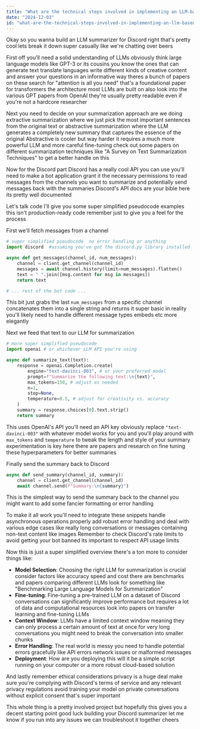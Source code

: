 ```yaml
---
title: "What are the technical steps involved in implementing an LLM-based summarization system for Discord?"
date: "2024-12-03"
id: "what-are-the-technical-steps-involved-in-implementing-an-llm-based-summarization-system-for-discord"
---
```


Okay so you wanna build an LLM summarizer for Discord right that's pretty cool  lets break it down super casually like we're chatting over beers

First off  you'll need a solid understanding of LLMs  obviously  think large language models like GPT-3 or its cousins  you know the ones that can generate text translate languages write different kinds of creative content and answer your questions in an informative way  theres a bunch of papers on these  search for "attention is all you need"  that's a foundational paper for transformers  the architecture most LLMs are built on  also look into the various GPT papers from OpenAI  they're usually pretty readable even if you're not a hardcore researcher

Next you need to decide on your summarization approach  are we doing extractive summarization  where we just pick the most important sentences from the original text or abstractive summarization where the LLM generates a completely new summary that captures the essence of the original  Abstractive is cooler but way harder  it requires a much more powerful LLM and more careful fine-tuning  check out some papers on different summarization techniques like "A Survey on Text Summarization Techniques" to get a better handle on this

Now for the Discord part  Discord has a really cool API you can use  you'll need to make a bot application  grant it the necessary permissions to read messages from the channels you want to summarize and potentially send messages back with the summaries  Discord's API docs are your bible here  its pretty well documented  

Let's talk code  I'll give you some super simplified pseudocode examples  this isn't production-ready code remember  just to give you a feel for the process

First  we'll fetch messages from a channel

```python
# super simplified pseudocode  no error handling or anything
import discord  #assuming you've got the discord.py library installed

async def get_messages(channel_id, num_messages):
    channel = client.get_channel(channel_id)
    messages = await channel.history(limit=num_messages).flatten()
    text = " ".join([msg.content for msg in messages])
    return text

# ... rest of the bot code ...
```

This bit just grabs the last `num_messages` from a specific channel  concatenates them into a single string and returns it  super basic  in reality you'll likely need to handle different message types embeds etc more elegantly


Next we feed that text to our LLM for summarization

```python
# more super simplified pseudocode
import openai # or whichever LLM API you're using

async def summarize_text(text):
    response = openai.Completion.create(
        engine="text-davinci-003", # or your preferred model
        prompt=f"Summarize the following text:\n{text}",
        max_tokens=150, # adjust as needed
        n=1,
        stop=None,
        temperature=0.5, # adjust for creativity vs. accuracy
    )
    summary = response.choices[0].text.strip()
    return summary
```

This uses OpenAI's API  you'll need an API key  obviously   replace `"text-davinci-003"` with whatever model works for you  and you'll play around with `max_tokens` and `temperature` to tweak the length and style of your summary  experimentation is key here there are papers and research on fine tuning these hyperparameters for better summaries

Finally send the summary back to Discord

```python
async def send_summary(channel_id, summary):
    channel = client.get_channel(channel_id)
    await channel.send(f"Summary:\n{summary}")
```

This is the simplest way to send the summary back to the channel  you might want to add some fancier formatting or error handling


To make it all work  you'll need to integrate these snippets  handle asynchronous operations properly  add robust error handling  and deal with various edge cases  like really long conversations or messages containing non-text content  like images  Remember to check Discord's rate limits  to avoid getting your bot banned  its important to respect API usage limits

Now  this is just a super simplified overview  there's a ton more to consider  things like:

* **Model Selection**: Choosing the right LLM for summarization is crucial  consider factors like accuracy speed and cost  there are benchmarks and papers comparing different LLMs  look for something like "Benchmarking Large Language Models for Summarization"
* **Fine-tuning**:  Fine-tuning a pre-trained LLM on a dataset of Discord conversations can significantly improve performance  but requires a lot of data and computational resources  look into papers on transfer learning and fine-tuning LLMs
* **Context Window**:  LLMs have a limited context window  meaning they can only process a certain amount of text at once  for very long conversations  you might need to break the conversation into smaller chunks
* **Error Handling**:  The real world is messy  you need to handle potential errors gracefully  like API errors network issues or malformed messages
* **Deployment**:  How are you deploying this  will it be a simple script running on your computer or a more robust cloud-based solution

And lastly  remember ethical considerations  privacy is a huge deal  make sure you're complying with Discord's terms of service and any relevant privacy regulations  avoid training your model on private conversations without explicit consent  that's super important


This whole thing is a pretty involved project  but hopefully  this gives you a decent starting point  good luck building your Discord summarizer  let me know if you run into any issues  we can troubleshoot it together  cheers
